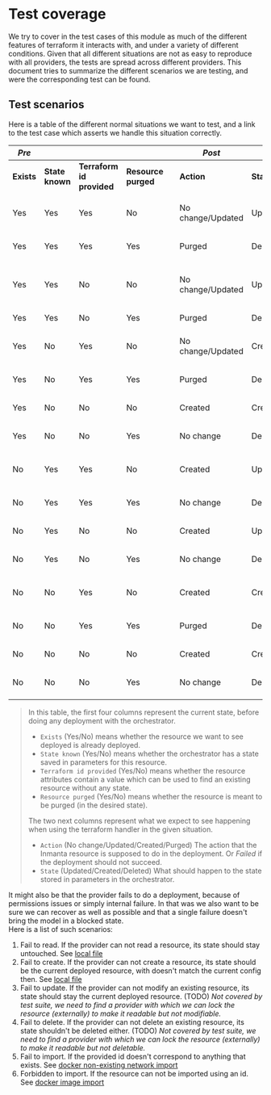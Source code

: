 # Test coverage

We try to cover in the test cases of this module as much of the different features of terraform it interacts with, and under a variety of different conditions.  Given that all different situations are not as easy to reproduce with all providers, the tests are spread across different providers.  This document tries to summarize the different scenarios we are testing, and were the corresponding test can be found.

## Test scenarios

Here is a table of the different normal situations we want to test, and a link to the test case which asserts we handle this situation correctly.

| *Pre* | | | | | *Post* | | | *Test* |
| --- | --- | --- | --- | --- | --- | --- | --- | --- |
| **Exists** | **State known** | **Terraform id provided** | **Resource purged** | | **Action** | **State** |  |  |
| | | | | | | | |
| Yes | Yes | Yes | No | | No change/Updated | Updated | | [#2 No change (1)](../tests/providers/docker/test_docker_network.py#L38) |
| Yes | Yes | Yes | Yes | | Purged | Deleted | | [#2 Delete (1)](../tests/providers/docker/test_docker_network.py#L38) |
| Yes | Yes | No | No | | No change/Updated | Updated | | [#1 No change (2)](../tests/providers/local/test_local_file.py#L115) [#1 Update](../tests/providers/local/test_local_file.py#L115) |
| Yes | Yes | No | Yes | | Purged | Deleted | | [#1 Delete](../tests/providers/local/test_local_file.py#L115) |
| Yes | No | Yes | No | | No change/Updated | Created | | [#2 Import (1)](../tests/providers/docker/test_docker_network.py#L38) |
| Yes | No | Yes | Yes | | Purged | Deleted | | [#2 Delete (1)](../tests/providers/docker/test_docker_network.py#L38) |
| Yes | No | No | No | | Created | Created | | [#1 Re-create](../tests/providers/local/test_local_file.py#L115) |
| Yes | No | No | Yes | | No change | Deleted | | [#1 No change (4)](../tests/providers/local/test_local_file.py#L115) |
| No | Yes | Yes | No | | Created | Updated | | [#3 Repair (1)](../tests/providers/docker/test_docker_network.py#L178) |
| No | Yes | Yes | Yes | | No change | Deleted | | [#3 No change (1)](../tests/providers/docker/test_docker_network.py#L178) |
| No | Yes | No | No | | Created | Updated | | [#1 Repair](../tests/providers/local/test_local_file.py#L115) |
| No | Yes | No | Yes | | No change | Deleted | | [#1 No change (3)](../tests/providers/local/test_local_file.py#L115) |
| No | No | Yes | No | | Created | Created | | [#3 Repair (2)](../tests/providers/docker/test_docker_network.py#L178) |
| No | No | Yes | Yes | | Purged | Deleted | | [#3 No change (2)](../tests/providers/docker/test_docker_network.py#L178) |
| No | No | No | No | | Created | Created | | [#1 Create](../tests/providers/local/test_local_file.py#L115) |
| No | No | No | Yes | | No change | Deleted | | [#1 No change (1)](../tests/providers/local/test_local_file.py#L115) |

> In this table, the first four columns represent the current state, before doing any deployment with the orchestrator. 
>   - `Exists` (Yes/No) means whether the resource we want to see deployed is already deployed.
>   - `State known` (Yes/No) means whether the orchestrator has a state saved in parameters for this resource.
>   - `Terraform id provided` (Yes/No) means whether the resource attributes contain a value which can be used to find an existing resource without any state.
>   - `Resource purged` (Yes/No) means whether the resource is meant to be purged (in the desired state).
>
> The two next columns represent what we expect to see happening when using the terraform handler in the given situation.
>   - `Action` (No change/Updated/Created/Purged) The action that the Inmanta resource is supposed to do in the deployment.  Or *Failed* if the deployment should not succeed.
>   - `State` (Updated/Created/Deleted) What should happen to the state stored in parameters in the orchestrator.

It might also be that the provider fails to do a deployment, because of permissions issues or simply internal failure.  In that was we also want to be sure we can recover as well as possible and that a single failure doesn't bring the model in a blocked state.  
Here is a list of such scenarios:
 1. Fail to read.  If the provider can not read a resource, its state should stay untouched.  See [local file](../tests/providers/local/test_local_file.py#L308)
 1. Fail to create.  If the provider can not create a resource, its state should be the current deployed resource, with doesn't match the current config then.  See [local file](../tests/providers/local/test_local_file.py#L308)
 1. Fail to update.  If the provider can not modify an existing resource, its state should stay the current deployed resource.  (TODO) *Not covered by test suite, we need to find a provider with which we can lock the resource (externally) to make it readable but not modifiable.*
 1. Fail to delete.  If the provider can not delete an existing resource, its state shouldn't be deleted either.  (TODO) *Not covered by test suite, we need to find a provider with which we can lock the resource (externally) to make it readable but not deletable.*
 1. Fail to import.  If the provided id doesn't correspond to anything that exists.  See [docker non-existing network import](../tests/providers/docker/test_docker_network.py#L178)
 1. Forbidden to import.  If the resource can not be imported using an id.  See [docker image import](../tests/providers/docker/test_docker_image.py#L170)
